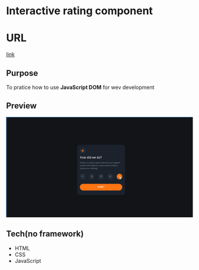 # Interactive rating component

# URL
[link]('https://friendly-queijadas-30067a.netlify.app/')

## Purpose
To pratice how to use **JavaScript DOM** for wev development 


## Preview
<img src = './screenshot/preview.gif' alt='gif is not be loaded' width = "700px">


## Tech(no framework)
- HTML
- CSS 
- JavaScript

